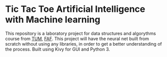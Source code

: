 # Tic Tac Toe Artificial Intelligence with Machine learning

This repository is a laboratory project for data structures and algorythms course from [TUM](https://utm.md/),  [FAF](https://www.facebook.com/FAF.UTM/?ref=br_rs).
This project will have the neural net built from scratch without using any libraries, in order to get a better understanding of the process.
Built using Kivy for GUI and Python 3.
